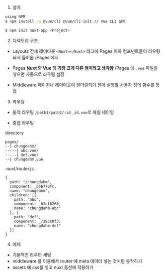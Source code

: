 1. 설치
```bash
using NPM
$ npm install -g @vue/cli @vue/cli-init // Vue CLI 설치

$ npm init nuxt-app <Project>
```

2. 디렉토리 구조

- Layouts
 전체 레이아웃 `<Nuxt></Nuxt>` 태그에 Pages 이하 컴포넌트들이 라우팅 되서 들어옴
 /Pages 에서 

- Pages
 <b>Nuxt 와 Vue 의 가장 크게 다른 점이라고 생각함</b>
 /Pages 에 `.vue` 파일을 넣으면 자동으로 라우팅 설정

- Middleware
  페이지나 레이아웃이 렌더링되기 전에 실행할 사용자 정의 함수를 정의

3. 라우팅
  - 동적 라우팅
  `/path1/path2/:id`
  `_id.vue`로 파일 네이밍

  - 중첩 라우팅

  directory
```
pages/
--| chungdahm/
-----| abc.vue/
-----| def.vue/
--| chungdahm.vue
```

.nuxt/router.js
```
{
  path: "/chungdahm",
  component: _b5b776fc,
  name: "chungdahm",
  children: [{
    path: "abc",
    component: _62cf8260,
    name: "chungdahm-abc"
  }, {
    path: "def",
    component: _7293c0f3,
    name: "chungdahm-def"
  }]
}
```

4. 예제
 - 기본적인 라우터 세팅
 - middleware 를 이용해서 router 에 meta 데이터 넣는 것처럼 동작하기
 - assets 에 css를 넣고 nuxt 옵션에 적용하기
